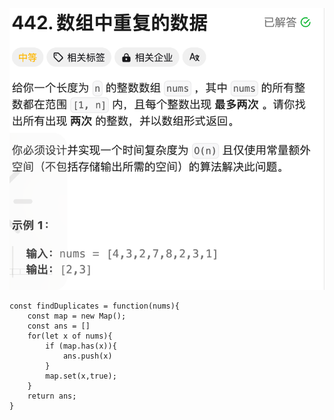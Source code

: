 ![image-20250307221427349](img/image-20250307221427349.png)

```
const findDuplicates = function(nums){
    const map = new Map();
    const ans = []
    for(let x of nums){
        if (map.has(x)){
            ans.push(x)
        }
        map.set(x,true);
    }
    return ans;
}
```
